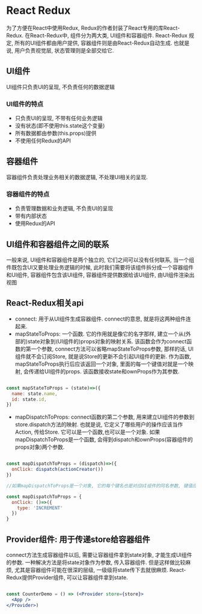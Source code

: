 # React Redux

为了方便在React中使用Redux, Redux的作者封装了React专用的库React-Redux. 在React-Redux中, 组件分为两大类, UI组件和容器组件. React-Redux 规定, 所有的UI组件都由用户提供, 容器组件则是由React-Redux自动生成. 也就是说, 用户负责视觉层, 状态管理则是全部交给它. 

## UI组件

UI组件只负责UI的呈现, 不负责任何的数据逻辑

### UI组件的特点

* 只负责UI的呈现, 不带有任何业务逻辑
* 没有状态(即不使用this.state这个变量)
* 所有数据都由参数(this.props)提供 
* 不使用任何Redux的API

## 容器组件

容器组件负责处理业务相关的数据逻辑, 不处理UI相关的呈现.

### 容器组件的特点

* 负责管理数据和业务逻辑, 不负责UI的呈现
* 带有内部状态
* 使用Redux的API

## UI组件和容器组件之间的联系

一般来说, UI组件和容器组件是两个独立的, 它们之间可以没有任何联系, 当一个组件既包含UI又要处理业务逻辑的时候, 此时我们需要将该组件拆分成一个容器组件和UI组件, 容器组件包含该UI组件, 容器组件提供数据给该UI组件, 由UI组件渲染出视图

## React-Redux相关api

* connect: 用于从UI组件生成容器组件. connect的意思, 就是将这两种组件连起来.
* mapStateToProps: 一个函数. 它的作用就是像它的名字那样, 建立一个从(外部的)state对象到(UI组件的)props对象的映射关系. 该函数会作为connect函数的第一个参数, connect方法可以省略mapStateToProps参数, 那样的话, UI组件就不会订阅Store, 就是说Store的更新不会引起UI组件的更新. 作为函数, mapStateToProps执行后应该返回一个对象, 里面的每一个键值对就是一个映射, 会传递给UI组件的props. 该函数接收state和ownProps作为其参数. 

```javascript

const mapStateToProps = (state)=>({
  name: state.name,
  id: state.id,
})

```

* mapDispatchToProps: connect函数的第二个参数, 用来建立UI组件的参数到store.dispatch方法的映射. 也就是说, 它定义了哪些用户的操作应该当作 Action, 传给Store. 它可以是一个函数,也可以是一个对象. 如果mapDispatchToProps是一个函数, 会得到dispatch和ownProps(容器组件的props对象)两个参数. 

```javascript

const mapDispatchToProps = (dispatch)=>({
  onClick: dispatch(actionCreator())
})

//如果mapDispatchToProps是一个对象, 它的每个键名也是对应UI组件的同名参数, 键值应该是一个函数, 会被当作Action creator, 返回的Action会由 Redux自动发出. 举例来说, 上面的mapDispatchToProps写成对象就是下面这样.

const mapDispatchToProps = {
  onClick: ()=>({
    type: 'INCREMENT'
  })
}

```

## Provider组件: 用于传递store给容器组件

connect方法生成容器组件以后, 需要让容器组件拿到state对象, 才能生成UI组件的参数. 一种解决方法是将state对象作为参数, 传入容器组件. 但是这样做比较麻烦, 尤其是容器组件可能在很深的层级, 一级级将state传下去就很麻烦. React-Redux提供Provider组件, 可以让容器组件拿到state.

```jsx harmony

const CounterDemo = () => (<Provider store={store}>
  <App />
</Provider>)

```
